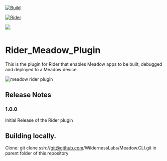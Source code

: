 [![Build](https://github.com/WildernessLabs/Rider_Meadow_Plugin/actions/workflows/main.yml/badge.svg)](https://github.com/WildernessLabs/Rider_Meadow_Plugin/actions)

[![Rider](https://img.shields.io/jetbrains/plugin/v/RIDER_PLUGIN_ID.svg?label=Rider&colorB=0A7BBB&style=for-the-badge&logo=rider)](https://plugins.jetbrains.com/plugin/RIDER_PLUGIN_ID)

<img src="Design/wildernesslabs-meadow-vscode-extension.jpg" style="margin-bottom:10px" />

# Rider_Meadow_Plugin

This is the plugin for Rider that enables Meadow apps to be built, debugged and deployed to a Meadow device.

<img alt="meadow rider plugin" src="https://user-images.githubusercontent.com/271950/134820282-83c9842a-023a-47ae-976e-7b6c58e851c0.png">

## Release Notes

### 1.0.0

Initial Release of the Rider plugin

## Building locally.

<!-- Plugin description -->
Clone:
git clone ssh://git@github.com/WildernessLabs/Meadow.CLI.git
in parent folder of this repository
<!-- Plugin description end -->